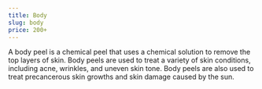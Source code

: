 ```yaml
---
title: Body
slug: body
price: 200+
---
```


A body peel is a chemical peel that uses a chemical solution to remove the top layers of skin. Body peels are used to treat a variety of skin conditions, including acne, wrinkles, and uneven skin tone. Body peels are also used to treat precancerous skin growths and skin damage caused by the sun.
